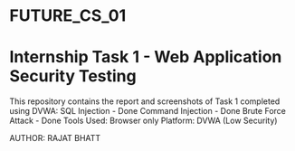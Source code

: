 # FUTURE_CS_01
# Internship Task 1 - Web Application Security Testing
This repository contains the report and screenshots of Task 1 completed using DVWA:
SQL Injection - Done
Command Injection - Done
Brute Force Attack - Done
Tools Used: Browser only
Platform: DVWA (Low Security)

AUTHOR: RAJAT BHATT
